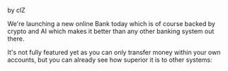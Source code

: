 by clZ

We're launching a new online Bank today which is of course backed by crypto and AI which makes it better than any other banking system out there.

It's not fully featured yet as you can only transfer money within your own accounts, but you can already see how superior it is to other systems:
